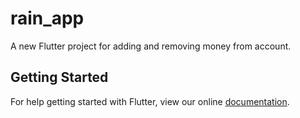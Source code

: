 # rain_app

A new Flutter project for adding and removing money from account.

## Getting Started

For help getting started with Flutter, view our online
[documentation](https://flutter.io/).

